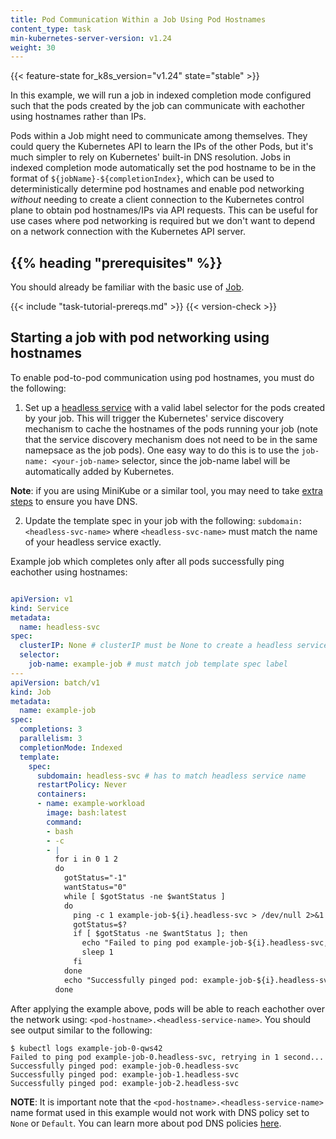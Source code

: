 ```yaml
---
title: Pod Communication Within a Job Using Pod Hostnames
content_type: task
min-kubernetes-server-version: v1.24
weight: 30
---
```


{{< feature-state for_k8s_version="v1.24" state="stable" >}}

<!-- overview -->

In this example, we will run a job in indexed completion mode configured such that
the pods created by the job can communicate with eachother using hostnames rather than IPs.

Pods within a Job might need to communicate among themselves. They could query the Kubernetes API
to learn the IPs of the other Pods, but it's much simpler to rely on Kubernetes' built-in DNS resolution.
Jobs in indexed completion mode automatically set the pod hostname to be in the format of
`${jobName}-${completionIndex}`, which can be used to deterministically determine
pod hostnames and enable pod networking *without* needing to create a client connection to
the Kubernetes control plane to obtain pod hostnames/IPs via API requests. This can be useful
for use cases where pod networking is required but we don't want to depend on a network 
connection with the Kubernetes API server.

## {{% heading "prerequisites" %}}

You should already be familiar with the basic use of [Job](/docs/concepts/workloads/controllers/job/).

{{< include "task-tutorial-prereqs.md" >}} {{< version-check >}}


<!-- steps -->

## Starting a job with pod networking using hostnames

To enable pod-to-pod communication using pod hostnames, you must do the following:

1. Set up a [headless service](https://kubernetes.io/docs/concepts/services-networking/service/#headless-services)
with a valid label selector for the pods created by your job. This will trigger the 
Kubernetes' service discovery mechanism to cache the hostnames of 
the pods running your job (note that the service discovery mechanism does not need to be 
in the same namepsace as the job pods). One easy way to do this is to use the `job-name: <your-job-name>`
selector, since the job-name label will be automatically added by Kubernetes. 

**Note**: if you are using MiniKube or a similar tool, you may need to take [extra steps](https://minikube.sigs.k8s.io/docs/handbook/addons/ingress-dns/) to ensure you have DNS.

2. Update the template spec in your job with the following: `subdomain: <headless-svc-name>`
   where `<headless-svc-name>` must match the name of your headless service
   exactly. 

Example job which completes only after all pods successfully ping eachother using hostnames:

```yaml

apiVersion: v1
kind: Service
metadata:
  name: headless-svc
spec:
  clusterIP: None # clusterIP must be None to create a headless service
  selector:
    job-name: example-job # must match job template spec label
---
apiVersion: batch/v1
kind: Job
metadata:
  name: example-job
spec:
  completions: 3
  parallelism: 3
  completionMode: Indexed
  template:
    spec:
      subdomain: headless-svc # has to match headless service name
      restartPolicy: Never
      containers:
      - name: example-workload
        image: bash:latest
        command:
        - bash
        - -c
        - |
          for i in 0 1 2
          do
            gotStatus="-1"
            wantStatus="0"             
            while [ $gotStatus -ne $wantStatus ]
            do                                       
              ping -c 1 example-job-${i}.headless-svc > /dev/null 2>&1
              gotStatus=$?                
              if [ $gotStatus -ne $wantStatus ]; then
                echo "Failed to ping pod example-job-${i}.headless-svc, retrying in 1 second..."
                sleep 1
              fi
            done                                                         
            echo "Successfully pinged pod: example-job-${i}.headless-svc"
          done
```

After applying the example above, pods will be able to reach eachother over the network
using: `<pod-hostname>.<headless-service-name>`. You should see output similar to the following:
```
$ kubectl logs example-job-0-qws42
Failed to ping pod example-job-0.headless-svc, retrying in 1 second...
Successfully pinged pod: example-job-0.headless-svc
Successfully pinged pod: example-job-1.headless-svc
Successfully pinged pod: example-job-2.headless-svc
```
**NOTE**: It is important note that the `<pod-hostname>.<headless-service-name>` name format used
in this example would not work with DNS policy set to `None` or `Default`. You can learn more about pod
DNS policies [here](https://kubernetes.io/docs/concepts/services-networking/dns-pod-service/#pod-s-dns-policy).

